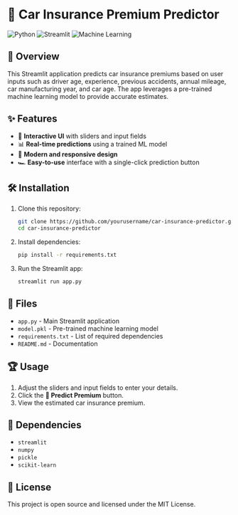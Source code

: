 # 🚗 Car Insurance Premium Predictor

![Python](https://img.shields.io/badge/Python-3.8%2B-blue)
![Streamlit](https://img.shields.io/badge/Streamlit-1.0%2B-red)
![Machine Learning](https://img.shields.io/badge/Machine%20Learning-Enabled-brightgreen)

## 📌 Overview
This Streamlit application predicts car insurance premiums based on user inputs such as driver age, experience, previous accidents, annual mileage, car manufacturing year, and car age. The app leverages a pre-trained machine learning model to provide accurate estimates.

## ✨ Features
- 🚀 **Interactive UI** with sliders and input fields
- 📊 **Real-time predictions** using a trained ML model
- 🎨 **Modern and responsive design**
- 🏎️ **Easy-to-use** interface with a single-click prediction button

## 🛠 Installation
1. Clone this repository:
   ```bash
   git clone https://github.com/yourusername/car-insurance-predictor.git
   cd car-insurance-predictor
   ```
2. Install dependencies:
   ```bash
   pip install -r requirements.txt
   ```
3. Run the Streamlit app:
   ```bash
   streamlit run app.py
   ```

## 📂 Files
- `app.py` - Main Streamlit application
- `model.pkl` - Pre-trained machine learning model
- `requirements.txt` - List of required dependencies
- `README.md` - Documentation

## 🏆 Usage
1. Adjust the sliders and input fields to enter your details.
2. Click the **🚀 Predict Premium** button.
3. View the estimated car insurance premium.

## 🔗 Dependencies
- `streamlit`
- `numpy`
- `pickle`
- `scikit-learn`

## 📜 License
This project is open source and licensed under the MIT License.



